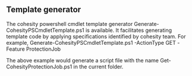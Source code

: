 ## Template generator
The cohesity powershell cmdlet template generator Generate-CohesityPSCmdletTemplate.ps1 is available.
It facilitates generating template code by applying specifications identified by cohesity team.
For example,
Generate-CohesityPSCmdletTemplate.ps1 -ActionType GET -Feature ProtectionJob

The above example would generate a script file with the name Get-CohesityProtectionJob.ps1 in the current folder.
